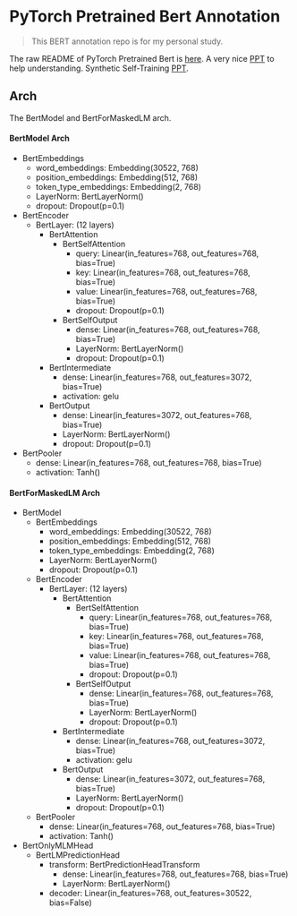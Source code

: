 # PyTorch Pretrained Bert Annotation

> This BERT annotation repo is for my personal study.

The raw README of PyTorch Pretrained Bert is [here](README_bert.md). A very nice [PPT](https://nlp.stanford.edu/seminar/details/lkaiser.pdf) to help understanding. Synthetic Self-Training [PPT](https://nlp.stanford.edu/seminar/details/jdevlin.pdf?fbclid=IwAR2TBFCJOeZ9cGhxB-z5cJJ17vHN4W25oWsjI8NqJoTEmlYIYEKG7oh4tlY).

## Arch

The BertModel and BertForMaskedLM arch.

#### BertModel Arch
   - BertEmbeddings
      - word_embeddings: Embedding(30522, 768)
      - position_embeddings: Embedding(512, 768)
      - token_type_embeddings: Embedding(2, 768)
      - LayerNorm: BertLayerNorm()
      - dropout: Dropout(p=0.1)
   - BertEncoder
      - BertLayer: (12 layers)
         - BertAttention
            - BertSelfAttention
               - query: Linear(in_features=768, out_features=768, bias=True)
               - key: Linear(in_features=768, out_features=768, bias=True)
               - value: Linear(in_features=768, out_features=768, bias=True)
               - dropout: Dropout(p=0.1)
            - BertSelfOutput
               - dense: Linear(in_features=768, out_features=768, bias=True)
               - LayerNorm: BertLayerNorm()
               - dropout: Dropout(p=0.1)
         - BertIntermediate
            - dense: Linear(in_features=768, out_features=3072, bias=True)
            - activation: gelu
         - BertOutput
            - dense: Linear(in_features=3072, out_features=768, bias=True)
            - LayerNorm: BertLayerNorm()
            - dropout: Dropout(p=0.1)
   - BertPooler
      - dense: Linear(in_features=768, out_features=768, bias=True)
      - activation: Tanh()

#### BertForMaskedLM Arch
   - BertModel
      - BertEmbeddings
         - word_embeddings: Embedding(30522, 768)
         - position_embeddings: Embedding(512, 768)
         - token_type_embeddings: Embedding(2, 768)
         - LayerNorm: BertLayerNorm()
         - dropout: Dropout(p=0.1)
      - BertEncoder
         - BertLayer: (12 layers)
            - BertAttention
               - BertSelfAttention
                  - query: Linear(in_features=768, out_features=768, bias=True)
                  - key: Linear(in_features=768, out_features=768, bias=True)
                  - value: Linear(in_features=768, out_features=768, bias=True)
                  - dropout: Dropout(p=0.1)
               - BertSelfOutput
                  - dense: Linear(in_features=768, out_features=768, bias=True)
                  - LayerNorm: BertLayerNorm()
                  - dropout: Dropout(p=0.1)
            - BertIntermediate
               - dense: Linear(in_features=768, out_features=3072, bias=True)
               - activation: gelu
            - BertOutput
               - dense: Linear(in_features=3072, out_features=768, bias=True)
               - LayerNorm: BertLayerNorm()
               - dropout: Dropout(p=0.1)
      - BertPooler
         - dense: Linear(in_features=768, out_features=768, bias=True)
         - activation: Tanh()
   - BertOnlyMLMHead
      - BertLMPredictionHead
         - transform: BertPredictionHeadTransform
            - dense: Linear(in_features=768, out_features=768, bias=True)
            - LayerNorm: BertLayerNorm()
         - decoder: Linear(in_features=768, out_features=30522, bias=False)
